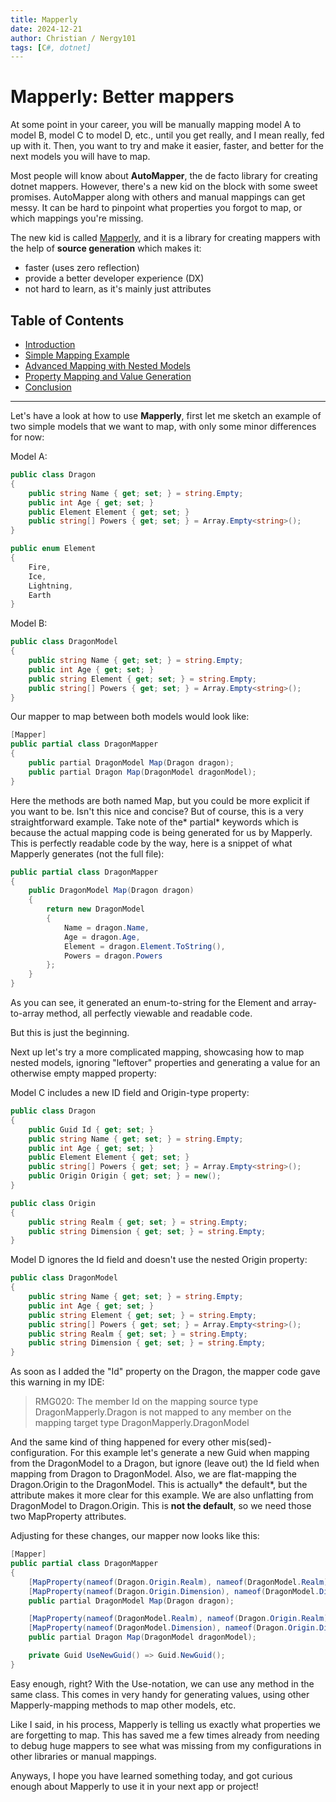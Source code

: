 ```yaml
---
title: Mapperly
date: 2024-12-21
author: Christian / Nergy101
tags: [C#, dotnet]
---
```


# Mapperly: Better mappers

At some point in your career, you will be manually mapping model A to model B, model C to model D, etc., until you get really, and I mean really, fed up with it. Then, you want to try and make it easier, faster, and better for the next models you will have to map.

Most people will know about **AutoMapper**, the de facto library for creating dotnet mappers. However, there's a new kid on the block with some sweet promises. AutoMapper along with others and manual mappings can get messy. It can be hard to pinpoint what properties you forgot to map, or which mappings you're missing.

The new kid is called [Mapperly](https://github.com/riok/mapperly), and it is a library for creating mappers with the help of **source generation** which makes it:

- faster (uses zero reflection)
- provide a better developer experience (DX)
- not hard to learn, as it's mainly just attributes

## Table of Contents

- [Introduction](#introduction)
- [Simple Mapping Example](#simple-mapping-example)
- [Advanced Mapping with Nested Models](#advanced-mapping-with-nested-models)
- [Property Mapping and Value Generation](#property-mapping-and-value-generation)
- [Conclusion](#conclusion)

---

Let's have a look at how to use **Mapperly**, first let me sketch an example of two simple models that we want to map, with only some minor differences for now:

Model A:

```csharp
public class Dragon
{
    public string Name { get; set; } = string.Empty;
    public int Age { get; set; }
    public Element Element { get; set; }
    public string[] Powers { get; set; } = Array.Empty<string>();
}

public enum Element
{
    Fire,
    Ice,
    Lightning,
    Earth
}
```

Model B:

```csharp
public class DragonModel
{
    public string Name { get; set; } = string.Empty;
    public int Age { get; set; }
    public string Element { get; set; } = string.Empty;
    public string[] Powers { get; set; } = Array.Empty<string>();
}
```

Our mapper to map between both models would look like:

```csharp
[Mapper]
public partial class DragonMapper
{
    public partial DragonModel Map(Dragon dragon);
    public partial Dragon Map(DragonModel dragonModel);
}
```

Here the methods are both named Map, but you could be more explicit if you want to be. Isn't this nice and concise? But of course, this is a very straightforward example. Take note of the* partial* keywords which is because the actual mapping code is being generated for us by Mapperly. This is perfectly readable code by the way, here is a snippet of what Mapperly generates (not the full file):

```csharp
public partial class DragonMapper
{
    public DragonModel Map(Dragon dragon)
    {
        return new DragonModel
        {
            Name = dragon.Name,
            Age = dragon.Age,
            Element = dragon.Element.ToString(),
            Powers = dragon.Powers
        };
    }
}
```

As you can see, it generated an enum-to-string for the Element and array-to-array method, all perfectly viewable and readable code.

But this is just the beginning.

Next up let's try a more complicated mapping, showcasing how to map nested models, ignoring "leftover" properties and generating a value for an otherwise empty mapped property:

Model C includes a new ID field and Origin-type property:

```csharp
public class Dragon
{
    public Guid Id { get; set; }
    public string Name { get; set; } = string.Empty;
    public int Age { get; set; }
    public Element Element { get; set; }
    public string[] Powers { get; set; } = Array.Empty<string>();
    public Origin Origin { get; set; } = new();
}

public class Origin
{
    public string Realm { get; set; } = string.Empty;
    public string Dimension { get; set; } = string.Empty;
}
```

Model D ignores the Id field and doesn't use the nested Origin property:

```csharp
public class DragonModel
{
    public string Name { get; set; } = string.Empty;
    public int Age { get; set; }
    public string Element { get; set; } = string.Empty;
    public string[] Powers { get; set; } = Array.Empty<string>();
    public string Realm { get; set; } = string.Empty;
    public string Dimension { get; set; } = string.Empty;
}
```

As soon as I added the "Id" property on the Dragon, the mapper code gave this warning in my IDE:

> RMG020: The member Id on the mapping source type DragonMapperly.Dragon is not mapped to any member on the mapping target type DragonMapperly.DragonModel

And the same kind of thing happened for every other mis(sed)-configuration. For this example let's generate a new Guid when mapping from the DragonModel to a Dragon, but ignore (leave out) the Id field when mapping from Dragon to DragonModel. Also, we are flat-mapping the Dragon.Origin to the DragonModel. This is actually* the default*, but the attribute makes it more clear for this example. We are also unflatting from DragonModel to Dragon.Origin. This is **not the default**, so we need those two MapProperty attributes.

Adjusting for these changes, our mapper now looks like this:

```csharp
[Mapper]
public partial class DragonMapper
{
    [MapProperty(nameof(Dragon.Origin.Realm), nameof(DragonModel.Realm))]
    [MapProperty(nameof(Dragon.Origin.Dimension), nameof(DragonModel.Dimension))]
    public partial DragonModel Map(Dragon dragon);

    [MapProperty(nameof(DragonModel.Realm), nameof(Dragon.Origin.Realm))]
    [MapProperty(nameof(DragonModel.Dimension), nameof(Dragon.Origin.Dimension))]
    public partial Dragon Map(DragonModel dragonModel);

    private Guid UseNewGuid() => Guid.NewGuid();
}
```

Easy enough, right? With the Use-notation, we can use any method in the same class. This comes in very handy for generating values, using other Mapperly-mapping methods to map other models, etc.

Like I said, in his process, Mapperly is telling us exactly what properties we are forgetting to map. This has saved me a few times already from needing to debug huge mappers to see what was missing from my configurations in other libraries or manual mappings.

Anyways, I hope you have learned something today, and got curious enough about Mapperly to use it in your next app or project!
